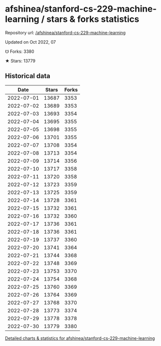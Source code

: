 # afshinea/stanford-cs-229-machine-learning / stars & forks statistics

Repository url: [/afshinea/stanford-cs-229-machine-learning](https://github.com/afshinea/stanford-cs-229-machine-learning)

Updated on Oct 2022, 07

☋ Forks: 3380

★ Stars: 13779

## Historical data
| Date | Stars | Forks |
|------|-------|-------|
| 2022-07-01 | 13687 | 3353 | 
| 2022-07-02 | 13689 | 3353 | 
| 2022-07-03 | 13693 | 3354 | 
| 2022-07-04 | 13695 | 3355 | 
| 2022-07-05 | 13698 | 3355 | 
| 2022-07-06 | 13701 | 3355 | 
| 2022-07-07 | 13708 | 3354 | 
| 2022-07-08 | 13713 | 3354 | 
| 2022-07-09 | 13714 | 3356 | 
| 2022-07-10 | 13717 | 3358 | 
| 2022-07-11 | 13720 | 3358 | 
| 2022-07-12 | 13723 | 3359 | 
| 2022-07-13 | 13725 | 3359 | 
| 2022-07-14 | 13728 | 3361 | 
| 2022-07-15 | 13732 | 3361 | 
| 2022-07-16 | 13732 | 3360 | 
| 2022-07-17 | 13736 | 3361 | 
| 2022-07-18 | 13736 | 3361 | 
| 2022-07-19 | 13737 | 3360 | 
| 2022-07-20 | 13741 | 3364 | 
| 2022-07-21 | 13744 | 3368 | 
| 2022-07-22 | 13748 | 3369 | 
| 2022-07-23 | 13753 | 3370 | 
| 2022-07-24 | 13754 | 3368 | 
| 2022-07-25 | 13760 | 3369 | 
| 2022-07-26 | 13764 | 3369 | 
| 2022-07-27 | 13768 | 3370 | 
| 2022-07-28 | 13773 | 3374 | 
| 2022-07-29 | 13778 | 3378 | 
| 2022-07-30 | 13779 | 3380 | 


[Detailed charts & statistics for afshinea/stanford-cs-229-machine-learning](https://reviewgithub.com/rep/afshinea/stanford-cs-229-machine-learning)
